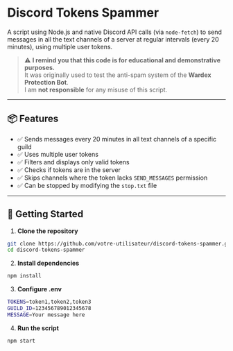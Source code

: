 # Discord Tokens Spammer

A script using Node.js and native Discord API calls (via `node-fetch`) to send messages in all the text channels of a server at regular intervals (every 20 minutes), using multiple user tokens.

> ⚠️ **I remind you that this code is for educational and demonstrative purposes.**  
> It was originally used to test the anti-spam system of the **Wardex Protection Bot**.  
> I am **not responsible** for any misuse of this script.

---

## 📦 Features

- ✅ Sends messages every 20 minutes in all text channels of a specific guild
- ✅ Uses multiple user tokens
- ✅ Filters and displays only valid tokens
- ✅ Checks if tokens are in the server
- ✅ Skips channels where the token lacks `SEND_MESSAGES` permission
- ✅ Can be stopped by modifying the `stop.txt` file

---

## 🚀 Getting Started

1. **Clone the repository**

```bash
git clone https://github.com/votre-utilisateur/discord-tokens-spammer.git
cd discord-tokens-spammer
```

2. **Install dependencies**
```bash
npm install
```

3. **Configure .env**
```bash
TOKENS=token1,token2,token3
GUILD_ID=123456789012345678
MESSAGE=Your message here
```

4. **Run the script**
```bash
npm start
```

